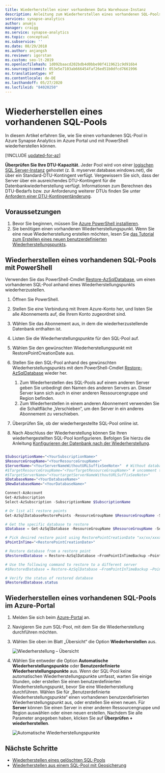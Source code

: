 ```yaml
---
title: Wiederherstellen einer vorhandenen Data Warehouse-Instanz
description: Anleitung zum Wiederherstellen eines vorhandenen SQL-Pools.
services: synapse-analytics
author: anumjs
manager: craigg
ms.service: synapse-analytics
ms.topic: conceptual
ms.subservice: ''
ms.date: 08/29/2018
ms.author: anjangsh
ms.reviewer: igorstan
ms.custom: seo-lt-2019
ms.openlocfilehash: 1d092baacd202bdb4d0bbe98f4119621c9d916b4
ms.sourcegitcommit: 053e5e7103ab666454faf26ed51b0dfcd7661996
ms.translationtype: HT
ms.contentlocale: de-DE
ms.lasthandoff: 05/27/2020
ms.locfileid: "84020250"
---
```

# <a name="restore-an-existing-sql-pool"></a>Wiederherstellen eines vorhandenen SQL-Pools

In diesem Artikel erfahren Sie, wie Sie einen vorhandenen SQL-Pool in Azure Synapse Analytics im Azure Portal und mit PowerShell wiederherstellen können.

[!INCLUDE [updated-for-az](../../../includes/updated-for-az.md)]

**Überprüfen Sie Ihre DTU-Kapazität.** Jeder Pool wird von einer [logischen SQL Server-Instanz](../../azure-sql/database/logical-servers.md) gehostet (z. B. myserver.database.windows.net), die über ein Standard-DTU-Kontingent verfügt. Vergewissern Sie sich, dass der Server über ein ausreichendes DTU-Kontingent für die Datenbankwiederherstellung verfügt. Informationen zum Berechnen des DTU-Bedarfs bzw. zur Anforderung weiterer DTUs finden Sie unter [Anfordern einer DTU-Kontingentänderung](sql-data-warehouse-get-started-create-support-ticket.md).

## <a name="before-you-begin"></a>Voraussetzungen

1. Bevor Sie beginnen, müssen Sie [Azure PowerShell installieren](/powershell/azure/overview?toc=/azure/synapse-analytics/sql-data-warehouse/toc.json&bc=/azure/synapse-analytics/sql-data-warehouse/breadcrumb/toc.json).
2. Sie benötigen einen vorhandenen Wiederherstellungspunkt. Wenn Sie eine neue Wiederherstellung erstellen möchten, lesen Sie [das Tutorial zum Erstellen eines neuen benutzerdefinierten Wiederherstellungspunkts](sql-data-warehouse-restore-points.md).

## <a name="restore-an-existing-sql-pool-through-powershell"></a>Wiederherstellen eines vorhandenen SQL-Pools mit PowerShell

Verwenden Sie das PowerShell-Cmdlet [Restore-AzSqlDatabase](/powershell/module/az.sql/restore-azsqldatabase?toc=/azure/synapse-analytics/sql-data-warehouse/toc.json&bc=/azure/synapse-analytics/sql-data-warehouse/breadcrumb/toc.json), um einen vorhandenen SQL-Pool anhand eines Wiederherstellungspunkts wiederherzustellen.

1. Öffnen Sie PowerShell.

2. Stellen Sie eine Verbindung mit Ihrem Azure-Konto her, und listen Sie alle Abonnements auf, die Ihrem Konto zugeordnet sind.

3. Wählen Sie das Abonnement aus, in dem die wiederherzustellende Datenbank enthalten ist.

4. Listen Sie die Wiederherstellungspunkte für den SQL-Pool auf.

5. Wählen Sie den gewünschten Wiederherstellungspunkt mit RestorePointCreationDate aus.

6. Stellen Sie den SQL-Pool anhand des gewünschten Wiederherstellungspunkts mit dem PowerShell-Cmdlet [Restore-AzSqlDatabase](/powershell/module/az.sql/restore-azsqldatabase?toc=/azure/synapse-analytics/sql-data-warehouse/toc.json&bc=/azure/synapse-analytics/sql-data-warehouse/breadcrumb/toc.json) wieder her.

    1. Zum Wiederherstellen des SQL-Pools auf einem anderen Server geben Sie unbedingt den Namen des anderen Servers an.  Dieser Server kann sich auch in einer anderen Ressourcengruppe und Region befinden.
    2. Zum Wiederherstellen in einem anderen Abonnement verwenden Sie die Schaltfläche „Verschieben“, um den Server in ein anderes Abonnement zu verschieben.

7. Überprüfen Sie, ob der wiederhergestellte SQL-Pool online ist.

8. Nach Abschluss der Wiederherstellung können Sie Ihren wiederhergestellten SQL-Pool konfigurieren. Befolgen Sie hierzu die Anleitung [Konfigurieren der Datenbank nach der Wiederherstellung](../../azure-sql/database/disaster-recovery-guidance.md?toc=/azure/synapse-analytics/sql-data-warehouse/toc.json&bc=/azure/synapse-analytics/sql-data-warehouse/breadcrumb/toc.json#configure-your-database-after-recovery).

```Powershell

$SubscriptionName="<YourSubscriptionName>"
$ResourceGroupName="<YourResourceGroupName>"
$ServerName="<YourServerNameWithoutURLSuffixSeeNote>"  # Without database.windows.net
#$TargetResourceGroupName="<YourTargetResourceGroupName>" # uncomment to restore to a different server.
#$TargetServerName="<YourtargetServerNameWithoutURLSuffixSeeNote>"  
$DatabaseName="<YourDatabaseName>"
$NewDatabaseName="<YourDatabaseName>"

Connect-AzAccount
Get-AzSubscription
Select-AzSubscription -SubscriptionName $SubscriptionName

# Or list all restore points
Get-AzSqlDatabaseRestorePoints -ResourceGroupName $ResourceGroupName -ServerName $ServerName -DatabaseName $DatabaseName

# Get the specific database to restore
$Database = Get-AzSqlDatabase -ResourceGroupName $ResourceGroupName -ServerName $ServerName -DatabaseName $DatabaseName

# Pick desired restore point using RestorePointCreationDate "xx/xx/xxxx xx:xx:xx xx"
$PointInTime="<RestorePointCreationDate>"  

# Restore database from a restore point
$RestoredDatabase = Restore-AzSqlDatabase –FromPointInTimeBackup –PointInTime $PointInTime -ResourceGroupName $Database.ResourceGroupName -ServerName $Database.ServerName -TargetDatabaseName $NewDatabaseName –ResourceId $Database.ResourceID

# Use the following command to restore to a different server
#$RestoredDatabase = Restore-AzSqlDatabase –FromPointInTimeBackup –PointInTime $PointInTime -ResourceGroupName $Database.ResourceTargetGroupName -ServerName $TargetServerName -TargetDatabaseName $NewDatabaseName –ResourceId $Database.ResourceID

# Verify the status of restored database
$RestoredDatabase.status

```

## <a name="restore-an-existing-sql-pool-through-the-azure-portal"></a>Wiederherstellen eines vorhandenen SQL-Pools im Azure-Portal

1. Melden Sie sich beim [Azure-Portal](https://portal.azure.com/) an.
2. Navigieren Sie zum SQL-Pool, mit dem Sie die Wiederherstellung durchführen möchten.
3. Wählen Sie oben im Blatt „Übersicht“ die Option **Wiederherstellen** aus.

    ![ Wiederherstellung – Übersicht](./media/sql-data-warehouse-restore-active-paused-dw/restoring-01.png)

4. Wählen Sie entweder die Option **Automatische Wiederherstellungspunkte** oder **Benutzerdefinierte Wiederherstellungspunkte** aus. Wenn der SQL-Pool keine automatischen Wiederherstellungspunkte umfasst, warten Sie einige Stunden, oder erstellen Sie einen benutzerdefinierten Wiederherstellungspunkt, bevor Sie eine Wiederherstellung durchführen. Wählen Sie für „Benutzerdefinierte Wiederherstellungspunkte“ einen vorhandenen benutzerdefinierten Wiederherstellungspunkt aus, oder erstellen Sie einen neuen. Für **Server** können Sie einen Server in einer anderen Ressourcengruppe und Region auswählen oder einen neuen erstellen. Nachdem Sie alle Parameter angegeben haben, klicken Sie auf **Überprüfen + wiederherstellen**.

    ![Automatische Wiederherstellungspunkte](./media/sql-data-warehouse-restore-active-paused-dw/restoring-11.png)

## <a name="next-steps"></a>Nächste Schritte

- [Wiederherstellen eines gelöschten SQL-Pools](sql-data-warehouse-restore-deleted-dw.md)
- [Wiederherstellen aus einem SQL-Pool mit Geosicherung](sql-data-warehouse-restore-from-geo-backup.md)
